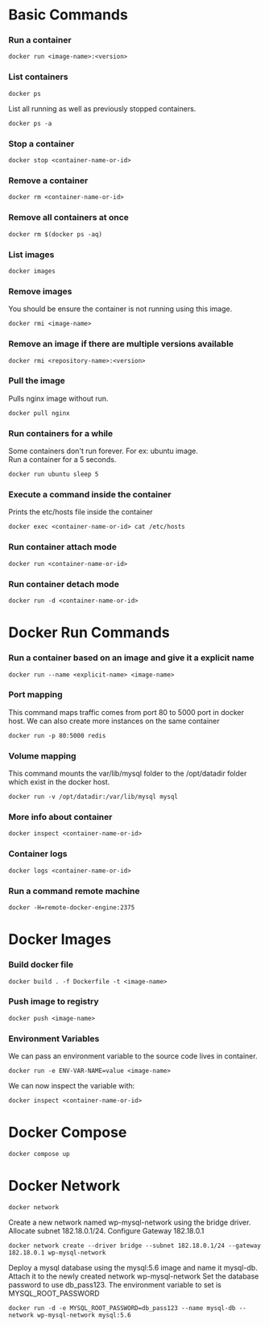 # Basic Commands
### Run a container
```
docker run <image-name>:<version>
```
### List containers
```
docker ps
```

List all running as well as previously stopped containers.
```
docker ps -a
```

### Stop a container
```
docker stop <container-name-or-id> 
```

### Remove a container
```
docker rm <container-name-or-id> 
```

### Remove all containers at once
```
docker rm $(docker ps -aq)
```

### List images
```
docker images 
```

### Remove images
You should be ensure the container is not running using this image.
```
docker rmi <image-name>
```

### Remove an image if there are multiple versions available
```
docker rmi <repository-name>:<version>
```

### Pull the image
Pulls nginx image without run.
```
docker pull nginx 
```

### Run containers for a while
Some containers don't run forever. For ex: ubuntu image. 
<br>
Run a container for a 5 seconds.
```
docker run ubuntu sleep 5
```

### Execute a command inside the container
Prints the etc/hosts file inside the container
```
docker exec <container-name-or-id> cat /etc/hosts 
```

### Run container attach mode
```
docker run <container-name-or-id>
```

### Run container detach mode
```
docker run -d <container-name-or-id>
```
# Docker Run Commands
### Run a container based on an image and give it a explicit name
```
docker run --name <explicit-name> <image-name>
```

### Port mapping
This command maps traffic comes from port 80 to 5000 port in docker host. We can also create more instances on the same container
```
docker run -p 80:5000 redis
```

### Volume mapping
This command mounts the var/lib/mysql folder to the /opt/datadir folder which exist in the docker host. 
```
docker run -v /opt/datadir:/var/lib/mysql mysql
```

### More info about container
```
docker inspect <container-name-or-id>
```

### Container logs
```
docker logs <container-name-or-id>
```

### Run a command remote machine
```
docker -H=remote-docker-engine:2375
```

# Docker Images
### Build docker file
```
docker build . -f Dockerfile -t <image-name>
```
### Push image to registry
```
docker push <image-name>
```

### Environment Variables
We can pass an environment variable to the source code lives in container.
```
docker run -e ENV-VAR-NAME=value <image-name>
```
We can now inspect the variable with:
```
docker inspect <container-name-or-id>
```

# Docker Compose
```
docker compose up
```

# Docker Network
```
docker network
```
Create a new network named wp-mysql-network using the bridge driver. Allocate subnet 182.18.0.1/24. Configure Gateway 182.18.0.1

```
docker network create --driver bridge --subnet 182.18.0.1/24 --gateway 182.18.0.1 wp-mysql-network
```

Deploy a mysql database using the mysql:5.6 image and name it mysql-db. Attach it to the newly created network wp-mysql-network
Set the database password to use db_pass123. The environment variable to set is MYSQL_ROOT_PASSWORD

```
docker run -d -e MYSQL_ROOT_PASSWORD=db_pass123 --name mysql-db --network wp-mysql-network mysql:5.6
```


